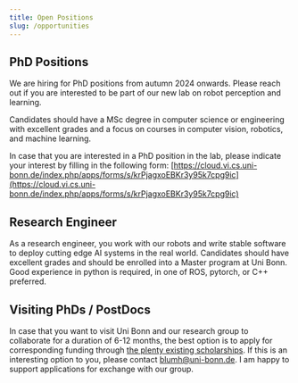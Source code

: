 ```yaml
---
title: Open Positions
slug: /opportunities
---
```


## PhD Positions

We are hiring for PhD positions from autumn 2024 onwards. Please reach out if you are interested to be part of our new lab on robot perception and learning.

Candidates should have a MSc degree in computer science or engineering with excellent grades and a focus on courses in computer vision, robotics, and machine learning.

<!-- In your application, please include

- your CV
- a research statement explaining what topics and questions you want to investigate in your PhD studies
- certificates or transcripts from your Bachelor and Master degrees
- contact information for the supervisors of your master thesis and/or other practical research projects

Please send your application to blumh@uni-bonn.de. -->

In case that you are interested in a PhD position in the lab, please indicate your interest by filling in the following form: [https://cloud.vi.cs.uni-bonn.de/index.php/apps/forms/s/krPjagxoEBKr3y95k7cpg9ic](https://cloud.vi.cs.uni-bonn.de/index.php/apps/forms/s/krPjagxoEBKr3y95k7cpg9ic)

## Research Engineer

As a research engineer, you work with our robots and write stable software to deploy cutting edge AI systems in the real world. Candidates should have excellent grades and should be enrolled into a Master program at Uni Bonn. Good experience in python is required, in one of ROS, pytorch, or C++ preferred.

## Visiting PhDs / PostDocs

In case that you want to visit Uni Bonn and our research group to collaborate for a duration of 6-12 months, the best option is to apply for corresponding funding through [the plenty existing scholarships](https://www2.daad.de/deutschland/stipendium/datenbank/en/21148-scholarship-database/). If this is an interesting option to you, please contact blumh@uni-bonn.de. I am happy to support applications for exchange with our group.
